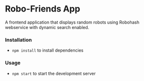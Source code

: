 # Robo-Friends App

A frontend application that displays random robots using Robohash webservice with dynamic search enabled.

### Installation
- `npm install` to install dependencies

### Usage
- `npm start` to start the development server

